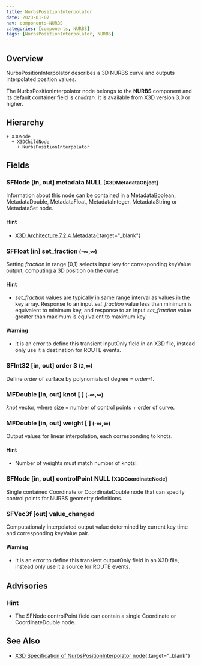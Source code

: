 ```yaml
---
title: NurbsPositionInterpolator
date: 2023-01-07
nav: components-NURBS
categories: [components, NURBS]
tags: [NurbsPositionInterpolator, NURBS]
---
```

<style>
.post h3 {
  word-spacing: 0.2em;
}
</style>

## Overview

NurbsPositionInterpolator describes a 3D NURBS curve and outputs interpolated position values.

The NurbsPositionInterpolator node belongs to the **NURBS** component and its default container field is *children.* It is available from X3D version 3.0 or higher.

## Hierarchy

```
+ X3DNode
  + X3DChildNode
    + NurbsPositionInterpolator
```

## Fields

### SFNode [in, out] **metadata** NULL <small>[X3DMetadataObject]</small>

Information about this node can be contained in a MetadataBoolean, MetadataDouble, MetadataFloat, MetadataInteger, MetadataString or MetadataSet node.

#### Hint

- [X3D Architecture 7.2.4 Metadata](https://www.web3d.org/specifications/X3Dv4Draft/ISO-IEC19775-1v4-IS.proof//Part01/components/core.html#Metadata){:target="_blank"}

### SFFloat [in] **set_fraction** <small>(-∞,∞)</small>

Setting *fraction* in range [0,1] selects input key for corresponding keyValue output, computing a 3D position on the curve.

#### Hint

- *set_fraction* values are typically in same range interval as values in the key array. Response to an input *set_fraction* value less than minimum is equivalent to minimum key, and response to an input *set_fraction* value greater than maximum is equivalent to maximum key.

#### Warning

- It is an error to define this transient inputOnly field in an X3D file, instead only use it a destination for ROUTE events.

### SFInt32 [in, out] **order** 3 <small>(2,∞)</small>

Define *order* of surface by polynomials of degree = *order*-1.

### MFDouble [in, out] **knot** [ ] <small>(-∞,∞)</small>

*knot* vector, where size = number of control points + order of curve.

### MFDouble [in, out] **weight** [ ] <small>(-∞,∞)</small>

Output values for linear interpolation, each corresponding to knots.

#### Hint

- Number of weights must match number of knots!

### SFNode [in, out] **controlPoint** NULL <small>[X3DCoordinateNode]</small>

Single contained Coordinate or CoordinateDouble node that can specify control points for NURBS geometry definitions.

### SFVec3f [out] **value_changed**

Computationaly interpolated output value determined by current key time and corresponding keyValue pair.

#### Warning

- It is an error to define this transient outputOnly field in an X3D file, instead only use it a source for ROUTE events.

## Advisories

### Hint

- The SFNode controlPoint field can contain a single Coordinate or CoordinateDouble node.

## See Also

- [X3D Specification of NurbsPositionInterpolator node](https://www.web3d.org/documents/specifications/19775-1/V4.0/Part01/components/nurbs.html#NurbsPositionInterpolator){:target="_blank"}
